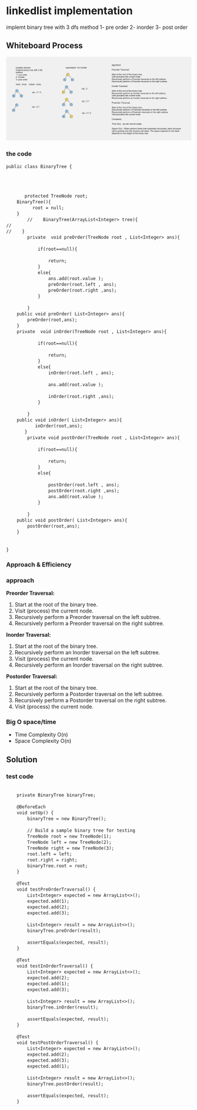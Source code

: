 # linkedlist implementation  
<!-- Description of the  -->
implemt binary tree with 3 dfs method 
1- pre order
2- inorder
3- post order
## Whiteboard Process
<!-- Embedded whiteboard image -->
![](../binary%20tree/Whiteboard%206.png)
### the code

```
public class BinaryTree {




       protected TreeNode root;
    BinaryTree(){
          root = null;
    }
        //    BinaryTree(ArrayList<Integer> tree){
//
//    }
        private  void preOrder(TreeNode root , List<Integer> ans){

            if(root==null){

                return;
            }
            else{
                ans.add(root.value );
                preOrder(root.left , ans);
                preOrder(root.right ,ans);
            }

        }
    public void preOrder( List<Integer> ans){
        preOrder(root,ans);
    }
    private  void inOrder(TreeNode root , List<Integer> ans){

            if(root==null){

                return;
            }
            else{
                inOrder(root.left , ans);

                ans.add(root.value );

                inOrder(root.right ,ans);
            }

        }
    public void inOrder( List<Integer> ans){
           inOrder(root,ans);
       }
        private void postOrder(TreeNode root , List<Integer> ans){

            if(root==null){

                return;
            }
            else{

                postOrder(root.left , ans);
                postOrder(root.right ,ans);
                ans.add(root.value );
            }

        }
    public void postOrder( List<Integer> ans){
        postOrder(root,ans);
    }


}
```

### Approach & Efficiency
<!-- What approach did you take? Why? What is the Big O space/time for this approach? -->
### approach
**Preorder Traversal:**

1. Start at the root of the binary tree.
2. Visit (process) the current node.
3. Recursively perform a Preorder traversal on the left subtree.
4. Recursively perform a Preorder traversal on the right subtree.

**Inorder Traversal:**

1. Start at the root of the binary tree.
2. Recursively perform an Inorder traversal on the left subtree.
3. Visit (process) the current node.
4. Recursively perform an Inorder traversal on the right subtree.

**Postorder Traversal:**

1. Start at the root of the binary tree.
2. Recursively perform a Postorder traversal on the left subtree.
3. Recursively perform a Postorder traversal on the right subtree.
4. Visit (process) the current node.


### Big O space/time
 * Time Complexity  O(n)
 * Space Complexity O(n)
## Solution
<!-- Show how to run your code, and examples of it in action -->
### test code 
```public class BinaryTreeTest {

    private BinaryTree binaryTree;

    @BeforeEach
    void setUp() {
        binaryTree = new BinaryTree();

        // Build a sample binary tree for testing
        TreeNode root = new TreeNode(1);
        TreeNode left = new TreeNode(2);
        TreeNode right = new TreeNode(3);
        root.left = left;
        root.right = right;
        binaryTree.root = root;
    }

    @Test
    void testPreOrderTraversal() {
        List<Integer> expected = new ArrayList<>();
        expected.add(1);
        expected.add(2);
        expected.add(3);

        List<Integer> result = new ArrayList<>();
        binaryTree.preOrder(result);

        assertEquals(expected, result);
    }

    @Test
    void testInOrderTraversal() {
        List<Integer> expected = new ArrayList<>();
        expected.add(2);
        expected.add(1);
        expected.add(3);

        List<Integer> result = new ArrayList<>();
        binaryTree.inOrder(result);

        assertEquals(expected, result);
    }

    @Test
    void testPostOrderTraversal() {
        List<Integer> expected = new ArrayList<>();
        expected.add(2);
        expected.add(3);
        expected.add(1);

        List<Integer> result = new ArrayList<>();
        binaryTree.postOrder(result);

        assertEquals(expected, result);
    }
``` 
